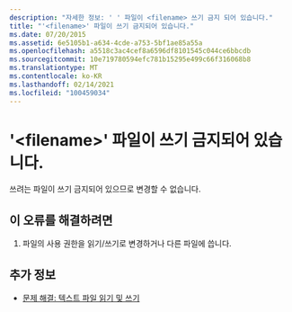 ```yaml
---
description: "자세한 정보: ' ' 파일이 <filename> 쓰기 금지 되어 있습니다."
title: "'<filename>' 파일이 쓰기 금지되어 있습니다."
ms.date: 07/20/2015
ms.assetid: 6e5105b1-a634-4cde-a753-5bf1ae85a55a
ms.openlocfilehash: a5518c3ac4cef8a6596df8101545c044ce6bbcdb
ms.sourcegitcommit: 10e719780594efc781b15295e499c66f316068b8
ms.translationtype: MT
ms.contentlocale: ko-KR
ms.lasthandoff: 02/14/2021
ms.locfileid: "100459034"
---
```

# <a name="file-filename-is-write-protected"></a>'\<filename>' 파일이 쓰기 금지되어 있습니다.

쓰려는 파일이 쓰기 금지되어 있으므로 변경할 수 없습니다.  
  
## <a name="to-correct-this-error"></a>이 오류를 해결하려면  
  
1. 파일의 사용 권한을 읽기/쓰기로 변경하거나 다른 파일에 씁니다.  
  
## <a name="see-also"></a>추가 정보

- [문제 해결: 텍스트 파일 읽기 및 쓰기](../developing-apps/programming/drives-directories-files/troubleshooting-reading-from-and-writing-to-text-files.md)
